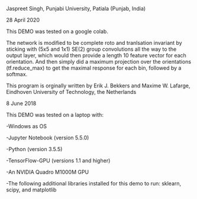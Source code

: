 

Jaspreet Singh, Punjabi University, Patiala (Punjab, India)

28 April 2020

This DEMO was tested on a google colab.

The network is modified to be complete roto and tranlsation invariant by sticking with (5x5 and 1x1) SE(2) group convolutions all the way to the output layer, which would then provide a length 10 feature vector for each orientation. And then simply did a maximum projection over the orientations (tf.reduce_max) to get the maximal response for each bin, followed by a softmax.

This program is orginally written by Erik J. Bekkers and Maxime W. Lafarge, Eindhoven University of Technology, the Netherlands

8 June 2018

This DEMO was tested on a laptop with:

-Windows as OS

-Jupyter Notebook (version 5.5.0)

-Python (version 3.5.5)

-TensorFlow-GPU (versions 1.1 and higher)

-An NVIDIA Quadro M1000M GPU

-The following additional libraries installed for this demo to run: sklearn, scipy, and matplotlib


